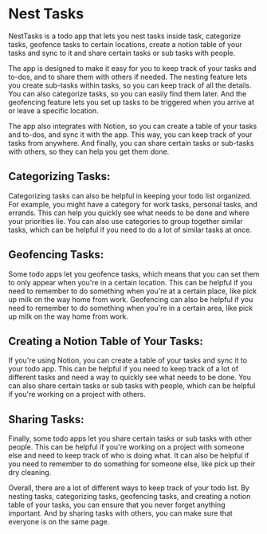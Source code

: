 # Nest Tasks

NestTasks is a todo app that lets you nest tasks inside task, categorize tasks, geofence tasks to certain locations, create a notion table of your tasks and sync to it and share certain tasks or sub tasks with people.

The app is designed to make it easy for you to keep track of your tasks and to-dos, and to share them with others if needed. The nesting feature lets you create sub-tasks within tasks, so you can keep track of all the details. You can also categorize tasks, so you can easily find them later. And the geofencing feature lets you set up tasks to be triggered when you arrive at or leave a specific location.

The app also integrates with Notion, so you can create a table of your tasks and to-dos, and sync it with the app. This way, you can keep track of your tasks from anywhere. And finally, you can share certain tasks or sub-tasks with others, so they can help you get them done.

## Categorizing Tasks:

Categorizing tasks can also be helpful in keeping your todo list organized. For example, you might have a category for work tasks, personal tasks, and errands. This can help you quickly see what needs to be done and where your priorities lie. You can also use categories to group together similar tasks, which can be helpful if you need to do a lot of similar tasks at once.

## Geofencing Tasks:

Some todo apps let you geofence tasks, which means that you can set them to only appear when you're in a certain location. This can be helpful if you need to remember to do something when you're at a certain place, like pick up milk on the way home from work. Geofencing can also be helpful if you need to remember to do something when you're in a certain area, like pick up milk on the way home from work.

## Creating a Notion Table of Your Tasks:

If you're using Notion, you can create a table of your tasks and sync it to your todo app. This can be helpful if you need to keep track of a lot of different tasks and need a way to quickly see what needs to be done. You can also share certain tasks or sub tasks with people, which can be helpful if you're working on a project with others.

## Sharing Tasks:

Finally, some todo apps let you share certain tasks or sub tasks with other people. This can be helpful if you're working on a project with someone else and need to keep track of who is doing what. It can also be helpful if you need to remember to do something for someone else, like pick up their dry cleaning.

Overall, there are a lot of different ways to keep track of your todo list. By nesting tasks, categorizing tasks, geofencing tasks, and creating a notion table of your tasks, you can ensure that you never forget anything important. And by sharing tasks with others, you can make sure that everyone is on the same page.